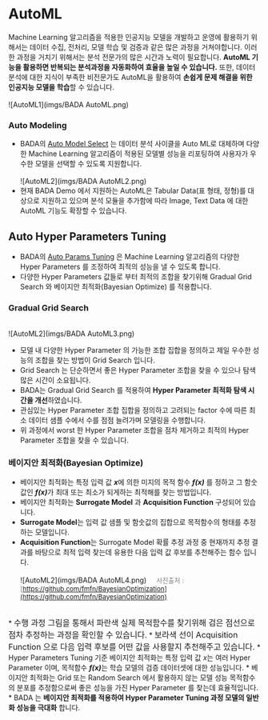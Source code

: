 # AutoML
Machine Learning 알고리즘을 적용한 인공지능 모델을 개발하고 운영에 활용하기 위해서는 데이터 수집, 전처리, 모델 학습 및 검증과 같은 많은 과정을 거쳐야합니다. 이러한 과정을 거치기 위해서는 분석 전문가의
많은 시간과 노력이 필요합니다. <B>AutoML 기능을 활용하면 반복되는 분석과정을 자동화하여 효율을 높일 수 있습니다.</B> 또한, 데이터 분석에 대한 지식이 부족한 비전문가도 AutoML을 활용하여 <B>손쉽게 문제 해결을 위한 인공지능 모델을 학습</B>할 수 있습니다.
<br><br>
![AutoML1](imgs/BADA AutoML.png)

### Auto Modeling
* BADA의 [Auto Model Select](/AutoModelSelect/) 는 데이터 분석 사이클을 Auto ML로 대체하며 다양한 Machine Learning 알고리즘이 적용된 모델별 성능을 리포팅하여 사용자가 우수한 모델을 선택할 수 있도록 지원합니다.
<br><br>
![AutoML2](imgs/BADA AutoML2.png)
* 현재 BADA Demo 에서 지원하는 AutoML은 Tabular Data(표 형태, 정형)를 대상으로 지원하고 있으며 분석 모듈을 추가함에 따라 Image, Text Data 에 대한 AutoML 기능도 확장할 수 있습니다.

## Auto Hyper Parameters Tuning
* BADA의 [Auto Params Tuning](/AutoModelTuning/) 은 Machine Learning 알고리즘의 다양한 Hyper Parameters 를 조정하여 최적의 성능을 낼 수 있도록 합니다.
* 다양한 Hyper Parameters 값들로 부터 최적의 조합을 찾기위해 Gradual Grid Search 와 베이지안 최적화(Bayesian Optimize) 를 적용합니다.

### Gradual Grid Search
<br>
![AutoML2](imgs/BADA AutoML3.png)

* 모델 내 다양한 Hyper Parameter 의 가능한 조합 집합을 정의하고 제일 우수한 성능의 조합을 찾는 방법이 Grid Search  입니다.
* Grid Search 는 단순하면서 좋은 Hyper Parameter 조합을 찾을 수 있으나 탐색 많은 시간이 소요됩니다.
* BADA는 Gradual Grid Search 를 적용하여 <B>Hyper Parameter 최적화 탐색 시간을 개선</B>하였습니다.
* 관심있는 Hyper Parameter 조합 집합을 정의하고 고려되는 factor 수에 따른 최소 데이터 샘플 수에서 수를 점점 늘려가며 모델링을 수행합니다.
* 위 과정에서 worst 한 Hyper Parameter 조합을 점차 제거하고 최적의 Hyper Parameter 조합을 찾을 수 있습니다.

### 베이지안 최적화(Bayesian Optimize)

* 베이지안 최적화는 특정 입력 값 <i><b>x</b></i>에 의한 미지의 목적 함수 <i><b>f(x)</b></i> 를 정하고 그 함숫값인 <i><b>f(x)</b></i>가 최대 또는 최소가 되게하는 최적해를 찾는 방법입니다.
* 베이지안 최적화는 <B>Surrogate Model</B> 과 <b>Acquisition Function</b> 구성되어 있습니다.
* <B>Surrogate Model</B>는 입력 값 샘플 및 함숫값의 집합으로 목적함수의 형태를 추정하는 모델입니다.
* <b>Acquisition Function</b>는 Surrogate Model 확률 추정 과정 중 현재까지 추정 결과를 바탕으로 최적 입력 찾는데 유용한 다음 입력 값 후보를 추천해주는 함수 입니다.
<br><br>
![AutoML2](imgs/BADA AutoML4.png)
&nbsp; &nbsp; <font size = "2em" color="gray" align="right"> 사진출처 : [https://github.com/fmfn/BayesianOptimization](https://github.com/fmfn/BayesianOptimization) </font>
<br>
    * <font size = "3em">수행 과정 그림을 통해서 파란색 실제 목적함수를 찾기위해 검은 점선으로 점차 추정하는 과정을 확인할 수 있습니다.</font>
    * <font size = "3em">보라색 선이 Acquisition Function 으로 다음 입력 후보를 어떤 값을 사용할지 추천해주고 있습니다.</font>
* Hyper Parameters Tuning 기준 베이지안 최적화는 특정 입력 값 <i>x</i>는 여러 Hyper Parameter 이며, 목적함수 <i><b>f(x)</b></i>는 학습 모델의 검증 데이터셋에 대한 성능입니다.
* 베이지안 최적화는 Grid 또는 Random Search 에서 활용하지 않는 모델 성능 목적함수의 분포를 추정함으로써 좋은 성능을 가진 Hyper Parameter 를 찾는데 효율적입니다.
* BADA 는 <B>베이지안 최적화를 적용하여 Hyper Parameter Tuning 과정 모델의 일반화 성능을 극대화</B> 합니다.

